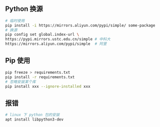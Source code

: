<!--
title: Python基础
sort:
-->

## Python 换源

```bash
# 临时使用
pip install -i https://mirrors.aliyun.com/pypi/simple/ some-package
# 换源
pip config set global.index-url \
https://pypi.mirrors.ustc.edu.cn/simple # 中科大
https://mirrors.aliyun.com/pypi/simple	# 阿里
```

## Pip 使用

```bash
pip freeze > requirements.txt
pip install -r requirements.txt
# 忽略安装某个库
pip install xxx --ignore-installed xxx
```

## 报错

```bash
# linux 下 python 包的安装
apt install libpython3-dev
```

